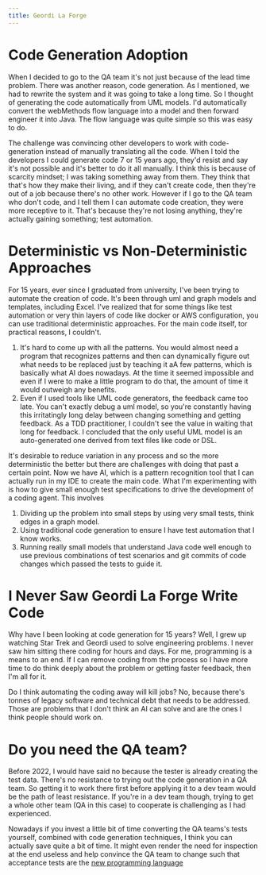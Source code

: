 ```yaml
---
title: Geordi La Forge
---
```


# Code Generation Adoption

When I decided to go to the QA team it's not just because of the lead time problem. 
There was another reason, code generation. 
As I mentioned, we had to rewrite the system and it was going to take a long time.
So I thought of generating the code automatically from UML models.
I'd automatically convert the webMethods flow language into a model and then forward engineer it into Java.
The flow language was quite simple so this was easy to do. 

The challenge was convincing other developers to work with code-generation instead of manually translating all the code. 
When I told the developers I could generate code 7 or 15 years ago, they'd resist and say it's not possible and it's better to do it all manually. 
I think this is because of scarcity mindset; I was taking something away from them.
They think that that's how they make their living, and if they can't create code, then they're out of a job because there's no other work.
However if I go to the QA team who don't code, and I tell them I can automate code creation, they were more receptive to it.
That's because they're not losing anything, they're actually gaining something; test automation. 

# Deterministic vs Non-Deterministic Approaches

For 15 years, ever since I graduated from university, I've been trying to automate the creation of code. 
It's been through uml and graph models and templates, including Excel.
I've realized that for some things like test automation or very thin layers of code like docker or AWS configuration, you can use traditional deterministic approaches. 
For the main code itself, tor practical reasons, I couldn't. 
1. It's hard to come up with all the patterns. You would almost need a program that recognizes patterns and then can dynamically figure out what needs to be replaced just by teaching it aA few patterns, which is basically what AI does nowadays. At the time it seemed impossible and even if I were to make a little program to do that, the amount of time it would outweigh any benefits. 
2. Even if I used tools like UML code generators, the feedback came too late.
You can't exactly debug a uml model, so you're constantly having this irritatingly long delay between changing something and getting feedback. 
As a TDD practitioner, I couldn't see the value in waiting that long for feedback. 
I concluded that the only useful UML model is an auto-generated one derived from text files like code or DSL.

It's desirable to reduce variation in any process and so the more deterministic the better but there are challenges with doing that past a certain point.
Now we have AI, which is a pattern recognition tool that I can actually run in my IDE to create the main code.
What I'm experimenting with is how to give small enough test specifications to drive the development of a coding agent. This involves
1. Dividing up the problem into small steps by using very small tests, think edges in a graph model.
2. Using traditional code generation to ensure I have test automation that I know works.
3. Running really small models that understand Java code well enough to use previous combinations of test scenarios and git commits of code changes which passed the tests to guide it.

# I Never Saw Geordi La Forge Write Code

Why have I been looking at code generation for 15 years? 
Well, I grew up watching Star Trek and Geordi used to solve engineering problems. 
I never saw him sitting there coding for hours and days.
For me, programming is a means to an end.
If I can remove coding from the process so I have more time to do think deeply about the problem or getting faster feedback, then I'm all for it.

Do I think automating the coding away will kill jobs? No, because there's tonnes of legacy software and technical debt that needs to be addressed.
Those are problems that I don't think an AI can solve and are the ones I think people should work on.

# Do you need the QA team?

Before 2022, I would have said no because the tester is already creating the test data. 
There's no resistance to trying out the code generation in a QA team.
So getting it to work there first before applying it to a dev team would be the path of least resistance.
If you're in a dev team though, trying to get a whole other team (QA in this case) to cooperate is challenging as I had experienced. 

Nowadays if you invest a little bit of time converting the QA teams's tests yourself, combined with code generation techniques, I think you can actually save quite a bit of time.
It might even render the need for inspection at the end useless and help convince the QA team to change such that acceptance tests are the [new programming language][1]

[1]: https://medium.com/@gergelygrcs/specification-as-a-prompt-how-ai-is-turning-specifications-more-important-than-code-0137366ae211